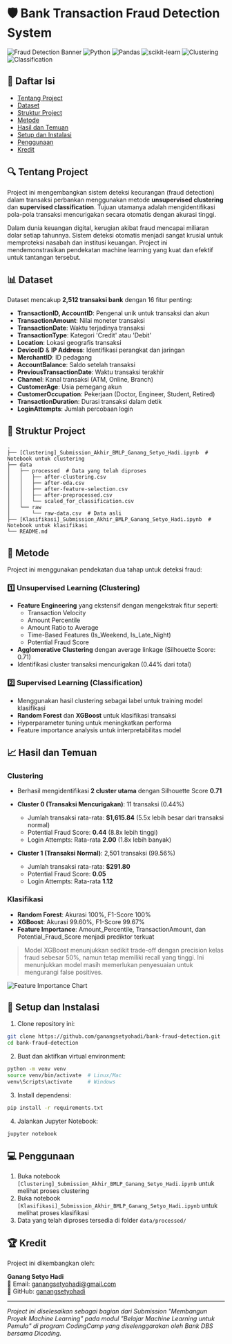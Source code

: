 # 🛡️ Bank Transaction Fraud Detection System

![Fraud Detection Banner](https://img.shields.io/badge/🔍-FRAUD%20DETECTION-red?style=for-the-badge) 
![Python](https://img.shields.io/badge/python-3.8+-blue.svg?style=flat&logo=python) 
![Pandas](https://img.shields.io/badge/pandas-1.3.5-150458.svg?style=flat&logo=pandas) 
![scikit-learn](https://img.shields.io/badge/scikit--learn-1.0.2-F7931E.svg?style=flat&logo=scikit-learn) 
![Clustering](https://img.shields.io/badge/Clustering-Agglomerative-yellow) 
![Classification](https://img.shields.io/badge/Classification-XGBoost-green)

## 📑 Daftar Isi
- [Tentang Project](#-tentang-project)
- [Dataset](#-dataset)
- [Struktur Project](#-struktur-project)
- [Metode](#-metode)
- [Hasil dan Temuan](#-hasil-dan-temuan)
- [Setup dan Instalasi](#-setup-dan-instalasi)
- [Penggunaan](#-penggunaan)
- [Kredit](#-kredit)

## 🔍 Tentang Project

Project ini mengembangkan sistem deteksi kecurangan (fraud detection) dalam transaksi perbankan menggunakan metode **unsupervised clustering** dan **supervised classification**. Tujuan utamanya adalah mengidentifikasi pola-pola transaksi mencurigakan secara otomatis dengan akurasi tinggi.

Dalam dunia keuangan digital, kerugian akibat fraud mencapai miliaran dolar setiap tahunnya. Sistem deteksi otomatis menjadi sangat krusial untuk memproteksi nasabah dan institusi keuangan. Project ini mendemonstrasikan pendekatan machine learning yang kuat dan efektif untuk tantangan tersebut.

## 📊 Dataset

Dataset mencakup **2,512 transaksi bank** dengan 16 fitur penting:

- **TransactionID, AccountID**: Pengenal unik untuk transaksi dan akun
- **TransactionAmount**: Nilai moneter transaksi
- **TransactionDate**: Waktu terjadinya transaksi
- **TransactionType**: Kategori 'Credit' atau 'Debit'
- **Location**: Lokasi geografis transaksi
- **DeviceID** & **IP Address**: Identifikasi perangkat dan jaringan
- **MerchantID**: ID pedagang
- **AccountBalance**: Saldo setelah transaksi
- **PreviousTransactionDate**: Waktu transaksi terakhir
- **Channel**: Kanal transaksi (ATM, Online, Branch)
- **CustomerAge**: Usia pemegang akun
- **CustomerOccupation**: Pekerjaan (Doctor, Engineer, Student, Retired)
- **TransactionDuration**: Durasi transaksi dalam detik
- **LoginAttempts**: Jumlah percobaan login

## 📁 Struktur Project

```
.
├── [Clustering]_Submission_Akhir_BMLP_Ganang_Setyo_Hadi.ipynb  # Notebook untuk clustering
├── data
│   ├── processed  # Data yang telah diproses
│   │   ├── after-clustering.csv
│   │   ├── after-eda.csv
│   │   ├── after-feature-selection.csv
│   │   ├── after-preprocessed.csv
│   │   └── scaled_for_classification.csv
│   └── raw
│       └── raw-data.csv  # Data asli
├── [Klasifikasi]_Submission_Akhir_BMLP_Ganang_Setyo_Hadi.ipynb  # Notebook untuk klasifikasi
└── README.md
```

## 🔬 Metode

Project ini menggunakan pendekatan dua tahap untuk deteksi fraud:

### 1️⃣ Unsupervised Learning (Clustering)
- **Feature Engineering** yang ekstensif dengan mengekstrak fitur seperti:
  - Transaction Velocity
  - Amount Percentile
  - Amount Ratio to Average
  - Time-Based Features (Is_Weekend, Is_Late_Night)
  - Potential Fraud Score
- **Agglomerative Clustering** dengan average linkage (Silhouette Score: 0.71)
- Identifikasi cluster transaksi mencurigakan (0.44% dari total)

### 2️⃣ Supervised Learning (Classification)
- Menggunakan hasil clustering sebagai label untuk training model klasifikasi
- **Random Forest** dan **XGBoost** untuk klasifikasi transaksi
- Hyperparameter tuning untuk meningkatkan performa
- Feature importance analysis untuk interpretabilitas model

## 📈 Hasil dan Temuan

### Clustering
- Berhasil mengidentifikasi **2 cluster utama** dengan Silhouette Score **0.71**
- **Cluster 0 (Transaksi Mencurigakan)**: 11 transaksi (0.44%)
  - Jumlah transaksi rata-rata: **$1,615.84** (5.5x lebih besar dari transaksi normal)
  - Potential Fraud Score: **0.44** (8.8x lebih tinggi)
  - Login Attempts: Rata-rata **2.00** (1.8x lebih banyak)

- **Cluster 1 (Transaksi Normal)**: 2,501 transaksi (99.56%)
  - Jumlah transaksi rata-rata: **$291.80**
  - Potential Fraud Score: **0.05**
  - Login Attempts: Rata-rata **1.12**

### Klasifikasi
- **Random Forest**: Akurasi 100%, F1-Score 100%
- **XGBoost**: Akurasi 99.60%, F1-Score 99.67%
- **Feature Importance**: Amount_Percentile, TransactionAmount, dan Potential_Fraud_Score menjadi prediktor terkuat

> Model XGBoost menunjukkan sedikit trade-off dengan precision kelas fraud sebesar 50%, namun tetap memiliki recall yang tinggi. Ini menunjukkan model masih memerlukan penyesuaian untuk mengurangi false positives.

![Feature Importance Chart](https://img.shields.io/badge/⚠️-Visualisasi%20dapat%20dilihat%20pada%20notebook-orange)

## 🔧 Setup dan Instalasi

1. Clone repository ini:
```bash
git clone https://github.com/ganangsetyohadi/bank-fraud-detection.git
cd bank-fraud-detection
```

2. Buat dan aktifkan virtual environment:
```bash
python -m venv venv
source venv/bin/activate  # Linux/Mac
venv\Scripts\activate     # Windows
```

3. Install dependensi:
```bash
pip install -r requirements.txt
```

4. Jalankan Jupyter Notebook:
```bash
jupyter notebook
```

## 💻 Penggunaan

1. Buka notebook `[Clustering]_Submission_Akhir_BMLP_Ganang_Setyo_Hadi.ipynb` untuk melihat proses clustering
2. Buka notebook `[Klasifikasi]_Submission_Akhir_BMLP_Ganang_Setyo_Hadi.ipynb` untuk melihat proses klasifikasi
3. Data yang telah diproses tersedia di folder `data/processed/`

## 🏆 Kredit

Project ini dikembangkan oleh:

**Ganang Setyo Hadi**  
📧 Email: ganangsetyohadi@gmail.com  
🔗 GitHub: [ganangsetyohadi](https://github.com/notsuperganang)

---

*Project ini diselesaikan sebagai bagian dari Submission "Membangun Proyek Machine Learning" pada modul "Belajar Machine Learning untuk Pemula" di program CodingCamp yang diselenggarakan oleh Bank DBS bersama Dicoding.*